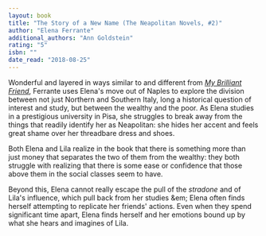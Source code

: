 ```yaml
---
layout: book
title: "The Story of a New Name (The Neapolitan Novels, #2)"
author: "Elena Ferrante"
additional_authors: "Ann Goldstein"
rating: "5"
isbn: ""
date_read: "2018-08-25"
---
```


Wonderful and layered in ways similar to and different from <em><a href="/books/my-brilliant-friend">My Brilliant Friend</a></em>,
Ferrante uses Elena's move out of Naples to explore the division between not
just Northern and Southern Italy, long a historical question of interest and
study, but between the wealthy and the poor. As Elena studies in a prestigious
university in Pisa, she struggles to break away from the things that readily
identify her as Neapolitan: she hides her accent and feels great shame
over her threadbare dress and shoes.

Both Elena and Lila realize in the book that there is something more than just
money that separates the two of them from the wealthy: they both struggle with
realizing that there is some ease or confidence that those above them in the
social classes seem to have.

Beyond this, Elena cannot really escape the pull of the <em>stradone</em> and of
Lila's influence, which pull back from her studies &em; Elena often finds
herself attempting to replicate her friends' actions. Even when they spend
significant time apart, Elena finds herself and her emotions bound up by what
she hears and imagines of Lila.
